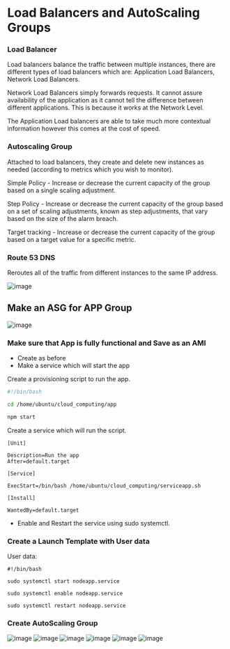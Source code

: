 # Load Balancers and AutoScaling Groups

### Load Balancer

Load balancers balance the traffic between multiple instances, there are different types of load balancers which are: Application Load Balancers, Network Load Balancers.

Network Load Balancers simply forwards requests. It cannot assure availability of the application as it cannot tell the difference between different applications. This is because it works at the Network Level.

The Application Load balancers are able to take much more contextual information however this comes at the cost of speed.

### Autoscaling Group

Attached to load balancers, they create and delete new instances as needed (according to metrics which you wish to monitor).

Simple Policy - Increase or decrease the current capacity of the group based on a single scaling adjustment.

Step Policy - Increase or decrease the current capacity of the group based on a set of scaling adjustments, known as step adjustments, that vary based on the size of the alarm breach.

Target tracking - Increase or decrease the current capacity of the group based on a target value for a specific metric.

### Route 53 DNS

Reroutes all of the traffic from different instances to the same IP address.

![image](https://user-images.githubusercontent.com/110126036/186627173-3763c17f-43a9-4a63-a890-5d34d5e2cd58.png)


## Make an ASG for APP Group

![image](https://user-images.githubusercontent.com/110126036/186890683-642d3f82-8fe5-4aed-a633-325bbf239644.png)

### Make sure that App is fully functional and Save as an AMI
- Create as before
- Make a service which will start the app

Create a provisioning script to run the app.

```bash
#!/bin/bash

cd /home/ubuntu/cloud_computing/app

npm start
```

Create a service which will run the script.

```
[Unit]

Description=Run the app
After=default.target

[Service]

ExecStart=/bin/bash /home/ubuntu/cloud_computing/serviceapp.sh

[Install]

WantedBy=default.target

```
- Enable and Restart the service using sudo systemctl.

### Create a Launch Template with User data

User data:
```
#!/bin/bash

sudo systemctl start nodeapp.service

sudo systemctl enable nodeapp.service

sudo systemctl restart nodeapp.service
```

### Create AutoScaling Group

![image](https://user-images.githubusercontent.com/110126036/186872834-8522878e-49e2-4652-aa5c-62865687a19d.png)
![image](https://user-images.githubusercontent.com/110126036/186872937-3d16125a-ea69-4b48-82e1-9f3ff26bccc9.png)
![image](https://user-images.githubusercontent.com/110126036/186873130-a24be00e-8c8e-4160-9d7b-de4360fc74a7.png)
![image](https://user-images.githubusercontent.com/110126036/186873367-13f9e711-3198-4b41-97a4-5fac6ead7370.png)
![image](https://user-images.githubusercontent.com/110126036/186873462-432e1be2-5ccc-4528-ad7d-77ef08e40866.png)
![image](https://user-images.githubusercontent.com/110126036/186873601-a5b6141d-3ce3-401a-aba2-a6662dee9442.png)


